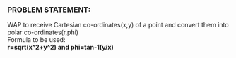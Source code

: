 ### PROBLEM STATEMENT:

WAP to receive Cartesian co-ordinates(x,y) of a point and convert them into polar co-ordinates(r,phi)
      <br>Formula to be used:
                              <br>**r=sqrt(x^2+y^2) and phi=tan-1(y/x)**
